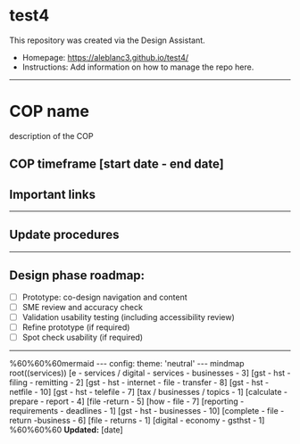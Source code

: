 # test4

This repository was created via the Design Assistant.

- Homepage: https://aleblanc3.github.io/test4/
- Instructions: Add information on how to manage the repo here.
---
# COP name

description of the COP

**COP timeframe** [start date - end date]
---
## Important links

---
## Update procedures

---
## Design phase roadmap:

- [ ] Prototype: co-design navigation and content
- [ ] SME review and accuracy check
- [ ] Validation usability testing (including accessibility review)
- [ ] Refine prototype (if required)
- [ ] Spot check usability (if required)
---
%60%60%60mermaid
    ---
      config:
    theme: 'neutral'
    ---
      mindmap
    root((services))
    [e - services / digital - services - businesses - 3]
    [gst - hst - filing - remitting - 2]
    [gst - hst - internet - file - transfer - 8]
    [gst - hst - netfile - 10]
    [gst - hst - telefile - 7]
    [tax / businesses / topics - 1]
    [calculate - prepare - report - 4]
    [file -return - 5]
    [how - file - 7]
    [reporting - requirements - deadlines - 1]
    [gst - hst - businesses - 10]
    [complete - file -return -business - 6]
    [file - returns - 1]
    [digital - economy - gsthst - 1]
     %60%60%60
**Updated:**  [date]
